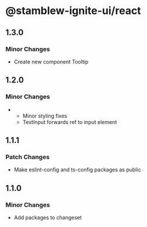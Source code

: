 # @stamblew-ignite-ui/react

## 1.3.0

### Minor Changes

- Create new component Tooltip

## 1.2.0

### Minor Changes

- - Minor styling fixes
  - TextInput forwards ref to input element

## 1.1.1

### Patch Changes

- Make eslint-config and ts-config packages as public

## 1.1.0

### Minor Changes

- Add packages to changeset

